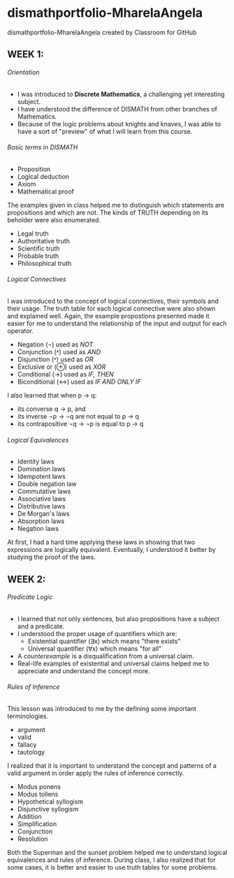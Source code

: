 # dismathportfolio-MharelaAngela
dismathportfolio-MharelaAngela created by Classroom for GitHub
## WEEK 1:
###### Orientation
* I was introduced to **Discrete Mathematics**, a challenging yet interesting subject.
* I have understood the difference of DISMATH from other branches of Mathematics.
* Because of the logic problems about knights and knaves, I was able to have a sort of "preview" of what I will learn from this course.

###### Basic terms in DISMATH
* Proposition
* Logical deduction
* Axiom
* Mathematical proof

The examples given in class helped me to distinguish which statements are propositions and which are not.
The kinds of TRUTH depending on its beholder were also enumerated.
* Legal truth
* Authoritative truth
* Scientific truth
* Probable truth 
* Philosophical truth

###### Logical Connectives
I was introduced to the concept of logical connectives, their symbols and their usage. The truth table for each logical connective were also shown and explained well. Again, the example propostions presented made it easier for me to understand the relationship of the input and output for each operator.
* Negation (¬) used as *NOT*
* Conjunction (˄) used as *AND*
* Disjunction (˅) used as *OR*
* Exclusive or (⊕) used as *XOR*
* Conditional (→) used as *IF, THEN*
* Biconditional (↔) used as *IF AND ONLY IF*

I also learned that when p → q:
* its converse q → p, and
* its inverse ¬p → ¬q are not equal to p → q
* its contrapositive ¬q → ¬p is equal to p → q

###### Logical Equivalences
* Identity laws
* Domination laws
* Idempotent laws
* Double negation law
* Commutative laws
* Associative laws
* Distributive laws
* De Morgan's laws
* Absorption laws
* Negation laws

At first, I had a hard time applying these laws in showing that two expressions are logically equivalent. Eventually, I understood it better by studying the proof of the laws.

## WEEK 2:
###### Predicate Logic
* I learned that not only sentences, but also propositions have a subject and a predicate.
* I understood the proper usage of quantifiers which are:
  * Existential quantifier (∃x) which means "there exists"
  * Universal quantifier (∀x) which means "for all"
* A *counterexample* is a disqualification from a universal claim.
* Real-life examples of existential and universal claims helped me to appreciate and understand the concept more.

###### Rules of Inference
This lesson was introduced to me by the defining some important terminologies.
* argument
* valid
* fallacy
* tautology

I realized that it is important to understand the concept and patterns of a valid argument in order apply the rules of inference correctly.
* Modus ponens
* Modus tollens
* Hypothetical syllogism
* Disjunctive syllogism
* Addition
* Simplification
* Conjunction
* Resolution

Both the Superman and the sunset problem helped me to understand logical equivalences and rules of inference. During class, I also realized that for some cases, it is better and easier to use truth tables for some problems.

